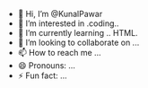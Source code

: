 - 👋 Hi, I’m @KunalPawar
- 👀 I’m interested in .coding..
- 🌱 I’m currently learning .. HTML.
- 💞️ I’m looking to collaborate on ...
- 📫 How to reach me ...
- 😄 Pronouns: ...
- ⚡ Fun fact: ...

<!---
KunalPawarop/KunalPawarop is a ✨ special ✨ repository because its `README.md` (this file) appears on your GitHub profile.
You can click the Preview link to take a look at your changes.
--->
